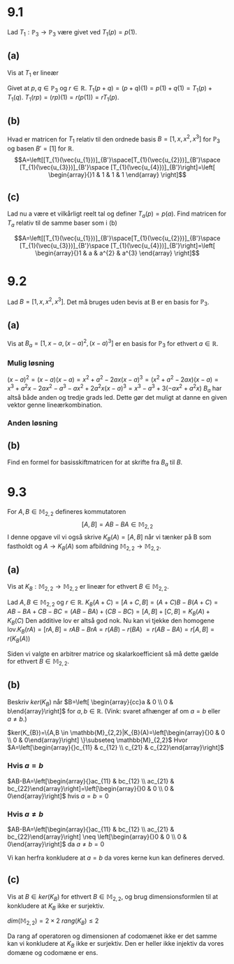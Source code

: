 # 9.1
Lad $T_{1}:\mathbb{P}_{3}\to \mathbb{P}_{3}$ være givet ved $T_{1}(p)=p(1)$.
## (a) 
Vis at $T_{1}$ er lineær

Givet at $p,q \in \mathbb{P}_{3}$ og $r \in \mathbb{R}$.
$T_{1}(p+q)=(p+q)(1)=p(1)+q(1)=T_{1}(p)+T_{1}(q)$.
$T_{1}(rp)=(rp)(1)=r(p(1))=rT_{1}(p)$.

## (b)
Hvad er matricen for $T_{1}$ relativ til den ordnede basis $B=[1,x,x^{2},x^{3}]$ for $\mathbb{P}_{3}$ og basen $B'=[1]$ for $\mathbb{R}$.
$$A=\left[[T_{1}(\vec{u_{1}})]_{B'}\space[T_{1}(\vec{u_{2}})]_{B'}\space [T_{1}(\vec{u_{3}})]_{B'}\space [T_{1}(\vec{u_{4}})]_{B'}\right]=\left[
\begin{array}{}1  & 1 & 1 & 1
\end{array}
\right]$$

## (c)
Lad nu a være et vilkårligt reelt tal og definer $T_{a}(p)=p(a)$. Find matricen for $T_{a}$ relativ til de samme baser som i (b)

$$A=\left[[T_{1}(\vec{u_{1}})]_{B'}\space[T_{1}(\vec{u_{2}})]_{B'}\space [T_{1}(\vec{u_{3}})]_{B'}\space [T_{1}(\vec{u_{4}})]_{B'}\right]=\left[
\begin{array}{}1 & a & a^{2} & a^{3}
\end{array}
\right]$$

# 9.2
Lad $B=[1,x,x^{2},x^{3}]$. Det må bruges uden bevis at B er en basis for $\mathbb{P}_{3}$.
## (a)
Vis at $B_{a}=[1,x-a,(x-a)^{2},(x-a)^{3}]$ er en basis for $\mathbb{P}_{3}$ for ethvert $a \in \mathbb{R}$.
### Mulig løsning
$(x-a)^{2}=(x-a)(x-a)=x^{2}+a^{2}-2ax$$(x-a)^{3}=(x^{2}+a^{2}-2ax)(x-a)=x^{3}+a^{2}x-2ax^{2}-a^{3}-ax^{2}+2a^{2}x$$(x-a)^{3}=x^{3}-a^{3}+3(-ax^{2}+a^{2}x)$
$B_{a}$ har altså både anden og tredje grads led. Dette gør det muligt at danne en given vektor genne lineærkombination.
### Anden løsning

## (b)
Find en formel for basisskiftmatricen for at skrifte fra $B_{a}$ til $B$.

# 9.3
For $A,B \in \mathbb{M}_{2,2}$ defineres kommutatoren $$[A,B]=AB-BA \in \mathbb{M}_{2,2}$$ I denne opgave vil vi også skrive $K_{B}(A)=[A,B]$ når vi tænker på B som fastholdt og $A\rightarrow K_{B}(A)$ som afbildning $\mathbb{M}_{2,2}\to \mathbb{M}_{2,2}$. 
## (a)
Vis at $K_{B}:\mathbb{M}_{2,2}\to \mathbb{M}_{2,2}$ er lineær for ethvert $B \in \mathbb{M}_{2,2}$.

Lad $A,B \in \mathbb{M}_{2,2}$ og $r \in \mathbb{R}$.
$K_{B}(A+C)=[A+C,B]=(A+C)B-B(A+C)=AB-BA+CB-BC$$=(AB-BA)+(CB-BC)=[A,B]+[C,B]=K_{B}(A)+K_{B}(C)$
Den additive lov er altså god nok.
Nu kan vi tjekke den homogene lov.$K_{B}(rA)=[rA,B]=rAB-BrA=r(AB)-r(BA)$
$=r(AB-BA)=r[A,B]=r(K_{B}(A))$

Siden vi valgte en arbitrer matrice og skalarkoefficient så må dette gælde for ethvert $B \in \mathbb{M}_{2,2}$.
## (b)
Beskriv $ker(K_{B})$ når $B=\left[ \begin{array}{cc}a & 0 \\ 0 & b\end{array}\right]$ for $a,b \in \mathbb{R}$. (Vink: svaret afhænger af om $a=b$ eller $a \neq b$.)

$ker(K_{B})=\{A,B \in \mathbb{M}_{2,2}|K_{B}(A)=\left[\begin{array}{}0 & 0 \\ 0 & 0\end{array}\right] \}\subseteq \mathbb{M}_{2,2}$
Hvor $A=\left[\begin{array}{}c_{11} & c_{12} \\ c_{21} & c_{22}\end{array}\right]$

### Hvis $a=b$
$AB-BA=\left[\begin{array}{}ac_{11} & bc_{12} \\ ac_{21} & bc_{22}\end{array}\right]=\left[\begin{array}{}0 & 0 \\ 0 & 0\end{array}\right]$ hvis $a=b=0$

### Hvis $a \neq b$
$AB-BA=\left[\begin{array}{}ac_{11} & bc_{12} \\ ac_{21} & bc_{22}\end{array}\right] \neq \left[\begin{array}{}0 & 0 \\ 0 & 0\end{array}\right]$ da $a \neq b = 0$ 

Vi kan herfra konkludere at $a=b$ da vores kerne kun kan defineres derved.

## (c)
Vis at $B \in ker(K_{B})$ for ethvert $B \in \mathbb{M}_{2,2}$, og brug dimensionsformlen til at konkludere at $K_{B}$ ikke er surjektiv.



$dim(\mathbb{M}_{2,2})=2 \times 2$
$rang(K_{B})\leq 2$

Da rang af operatoren og dimensionen af codomænet ikke er det samme kan vi konkludere at $K_{B}$ ikke er surjektiv. Den er heller ikke injektiv da vores domæne og codomæne er ens.

